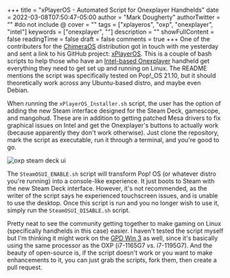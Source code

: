 +++
title = "xPlayerOS - Automated Script for Onexplayer Handhelds"
date = 2022-03-08T07:50:47-05:00
author = "Mark Dougherty"
authorTwitter = "" #do not include @
cover = ""
tags = ["xplayeros", "oxp", "onexplayer", "intel"]
keywords = ["onexplayer", ""]
description = ""
showFullContent = false
readingTime = false
draft = false
comments = true
+++
One of the contributers for the [ChimeraOS](https://chimeraos.org) distribution got in touch with me yesterday and sent a link to his GitHub project: [xPlayerOS](https://github.com/ruineka/xPlayerOS). This is a couple of bash scripts to help those who have an [Intel-based Onexplayer](https://onexplayerstore.com/products/new-onexplayer-mini-intel-i7-1195g7) handheld get everything they need to get set up and running on Linux. The README mentions the script was specifically tested on Pop!_OS 21.10, but it should theoretically work across any Ubuntu-based distro, and maybe even Debian.

When running the `xPlayerOS_Installer.sh` script, the user has the option of adding the new Steam interface designed for the Steam Deck, gamescope, and mangohud. These are in addition to getting patched Mesa drivers to fix graphical issues on Intel and get the Onexplayer's buttons to actually work (because apparently they don't work otherwise). Just clone the repository, mark the script as executable, run it through a terminal, and you're good to go.

![oxp steam deck ui](https://user-images.githubusercontent.com/101111355/157039190-efc12f3d-d2e2-49bc-bb5a-f2d899589c65.jpg)

The `SteamOSUI_ENABLE.sh` script will transform Pop! OS (or whatever distro you're running) into a console-like experience. It just boots to Steam with the new Steam Deck interface. However, it's not recommended, as the writer of the script says he experienced touchscreen issues, and is unable to use the desktop. Once this script is run and you no longer wish to use it, simply run the `SteamOSUI_DISABLE.sh` script.

Pretty neat to see the community getting together to make gaming on Linux (specifically handhelds in this case) easier. I haven't tested the script myself but I'm thinking it might work on the [GPD Win 3](https://boilingsteam.com/gpd-win-3-the-tide-me-over-for-the-steam-deck/) as well, since it's basically using the same processor as the OXP (i7-1165G7 vs. i7-1195G7). And the beauty of open-source is, if the script doesn't work or you want to make enhancements to it, you can just grab the scripts, fork them, then create a pull request.
